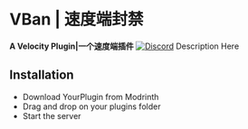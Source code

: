 # VBan | 速度端封禁
**A Velocity Plugin|一个速度端插件**
[![Discord](https://img.shields.io/discord/899740810956910683?color=7289da&label=Discord)](https://discord.gg/5NMMzK5mAn)
Description Here

## Installation
- Download YourPlugin from Modrinth
- Drag and drop on your plugins folder
- Start the server
